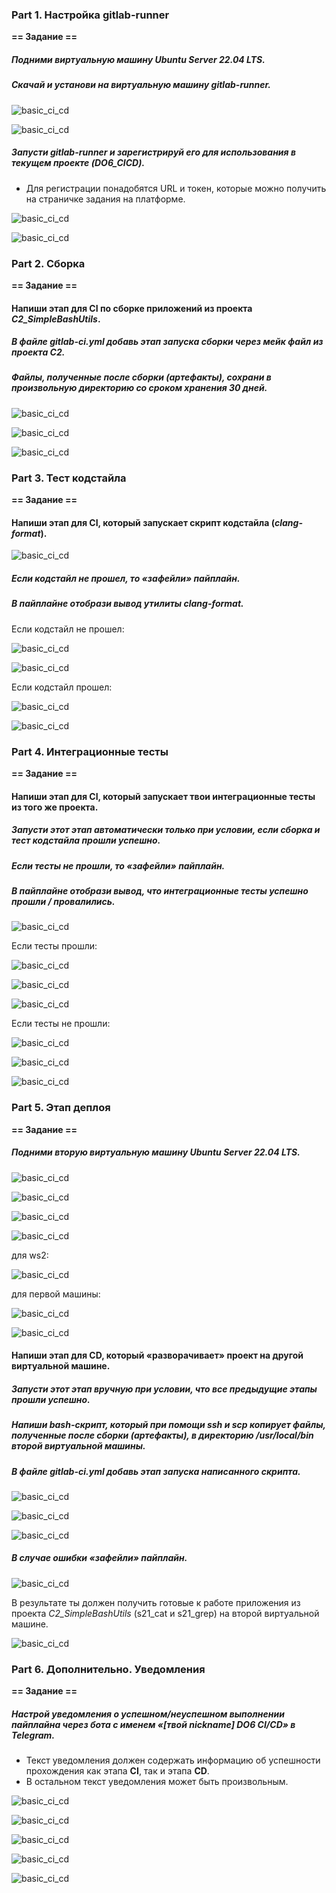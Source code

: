 ### Part 1. Настройка **gitlab-runner**

**== Задание ==**

##### Подними виртуальную машину *Ubuntu Server 22.04 LTS*.

##### Скачай и установи на виртуальную машину **gitlab-runner**.

![basic_ci_cd](./Images/1/1.png)

![basic_ci_cd](./Images/1/2.png)

##### Запусти **gitlab-runner** и зарегистрируй его для использования в текущем проекте (*DO6_CICD*).
- Для регистрации понадобятся URL и токен, которые можно получить на страничке задания на платформе.

![basic_ci_cd](./Images/1/3.png)

![basic_ci_cd](./Images/1/4.png)

### Part 2. Сборка

**== Задание ==**

#### Напиши этап для **CI** по сборке приложений из проекта *C2_SimpleBashUtils*.

##### В файле _gitlab-ci.yml_ добавь этап запуска сборки через мейк файл из проекта _C2_.

##### Файлы, полученные после сборки (артефакты), сохрани в произвольную директорию со сроком хранения 30 дней.

![basic_ci_cd](./Images/2/1.png)

![basic_ci_cd](./Images/2/3.png)

![basic_ci_cd](./Images/2/4.png)

### Part 3. Тест кодстайла

**== Задание ==**

#### Напиши этап для **CI**, который запускает скрипт кодстайла (*clang-format*).

![basic_ci_cd](./Images/3/1.png)

##### Если кодстайл не прошел, то «зафейли» пайплайн.

##### В пайплайне отобрази вывод утилиты *clang-format*.

Если кодстайл не прошел:

![basic_ci_cd](./Images/3/3.png)

![basic_ci_cd](./Images/3/4.png)

Если кодстайл прошел:

![basic_ci_cd](./Images/3/5.png)

![basic_ci_cd](./Images/3/6.png)

### Part 4. Интеграционные тесты

**== Задание ==**

#### Напиши этап для **CI**, который запускает твои интеграционные тесты из того же проекта.

##### Запусти этот этап автоматически только при условии, если сборка и тест кодстайла прошли успешно.

##### Если тесты не прошли, то «зафейли» пайплайн.

##### В пайплайне отобрази вывод, что интеграционные тесты успешно прошли / провалились.

![basic_ci_cd](./Images/4/1.png)

Если тесты прошли:

![basic_ci_cd](./Images/4/3.png)

![basic_ci_cd](./Images/4/4.png)

![basic_ci_cd](./Images/4/5.png)

Если тесты не прошли:

![basic_ci_cd](./Images/4/6.png)

![basic_ci_cd](./Images/4/7.png)

![basic_ci_cd](./Images/4/8.png)

### Part 5. Этап деплоя

**== Задание ==**

##### Подними вторую виртуальную машину *Ubuntu Server 22.04 LTS*.

![basic_ci_cd](./Images/5/1.png)

![basic_ci_cd](./Images/5/2.png)

![basic_ci_cd](./Images/5/3.png)

![basic_ci_cd](./Images/5/4.png)

для ws2:

![basic_ci_cd](./Images/5/5.png)

для первой машины:

![basic_ci_cd](./Images/5/6.png)

![basic_ci_cd](./Images/5/7.png)

#### Напиши этап для **CD**, который «разворачивает» проект на другой виртуальной машине.

##### Запусти этот этап вручную при условии, что все предыдущие этапы прошли успешно.

##### Напиши bash-скрипт, который при помощи **ssh** и **scp** копирует файлы, полученные после сборки (артефакты), в директорию */usr/local/bin* второй виртуальной машины.

##### В файле _gitlab-ci.yml_ добавь этап запуска написанного скрипта.

![basic_ci_cd](./Images/5/8.png)

![basic_ci_cd](./Images/5/9.png)

![basic_ci_cd](./Images/5/13.png)

##### В случае ошибки «зафейли» пайплайн.

![basic_ci_cd](./Images/5/11.png)

В результате ты должен получить готовые к работе приложения из проекта *C2_SimpleBashUtils* (s21_cat и s21_grep) на второй виртуальной машине.

![basic_ci_cd](./Images/5/12.png)

### Part 6. Дополнительно. Уведомления

**== Задание ==**

##### Настрой уведомления о успешном/неуспешном выполнении пайплайна через бота с именем «[твой nickname] DO6 CI/CD» в *Telegram*.

- Текст уведомления должен содержать информацию об успешности прохождения как этапа **CI**, так и этапа **CD**.
- В остальном текст уведомления может быть произвольным.

![basic_ci_cd](./Images/6/1.png)

![basic_ci_cd](./Images/6/2.png)

![basic_ci_cd](./Images/6/3.png)

![basic_ci_cd](./Images/6/4.png)

![basic_ci_cd](./Images/6/5.png)
